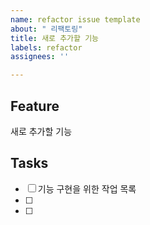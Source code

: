 ```yaml
---
name: refactor issue template
about: " 리팩토링"
title: 새로 추가할 기능
labels: refactor
assignees: ''

---
```


## Feature 
새로 추가할 기능

## Tasks
- [ ] 기능 구현을 위한 작업 목록
- [ ] 
- [ ]
